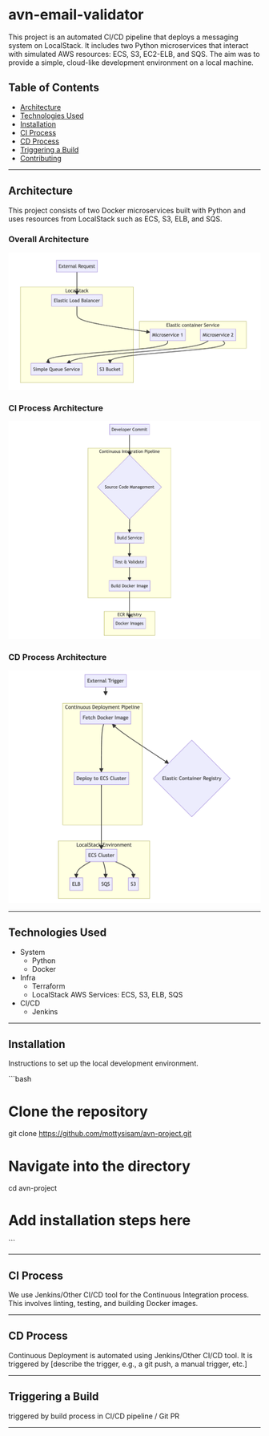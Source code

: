 # avn-email-validator

This project is an automated CI/CD pipeline that deploys a messaging system on LocalStack. It includes two Python microservices that interact with simulated AWS resources: ECS, S3, EC2-ELB, and SQS. The aim was to provide a simple, cloud-like development environment on a local machine.

## Table of Contents

- [Architecture](#architecture)
- [Technologies Used](#technologies-used)
- [Installation](#installation)
- [CI Process](#ci-process)
- [CD Process](#cd-process)
- [Triggering a Build](#triggering-a-build)
- [Contributing](#contributing)

---

## Architecture

This project consists of two Docker microservices built with Python and uses resources from LocalStack such as ECS, S3, ELB, and SQS. 

### Overall Architecture
![Overall Architecture](docs/architecture/overall-architecture.png)

### CI Process Architecture
![CI Process Architecture](docs/architecture/ci-process-architecture.png)

### CD Process Architecture
![CD Process Architecture](docs/architecture/cd-process-architecture.png)

---

## Technologies Used
- System
    - Python
    - Docker
- Infra 
    - Terraform
    - LocalStack AWS Services: ECS, S3, ELB, SQS
- CI/CD 
    - Jenkins

---

## Installation

Instructions to set up the local development environment.

\`\`\`bash
# Clone the repository
git clone https://github.com/mottysisam/avn-project.git

# Navigate into the directory
cd avn-project

# Add installation steps here
\`\`\`

---

## CI Process

We use Jenkins/Other CI/CD tool for the Continuous Integration process. This involves linting, testing, and building Docker images.

---

## CD Process

Continuous Deployment is automated using Jenkins/Other CI/CD tool. It is triggered by [describe the trigger, e.g., a git push, a manual trigger, etc.]

---

## Triggering a Build

triggered by build process in CI/CD pipeline / Git PR

---

